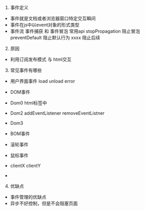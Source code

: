 1. 事件定义
  - 事件就是文档或者浏览器窗口特定交互瞬间
  - 事件在js中以event对象的形式类型
  - 事件流
    事件捕获 和 事件冒泡
    常用api
    stopPropagation 阻止冒泡
    preventDefault 阻止默认行为
    xxxx 阻止后续
2. 原因
  - 利用订阅发布模式 与 html交互
3. 常见事件有哪些
  - 用户界面事件
    load unload error
  - DOM事件
   - Dom0
     html标签中
   - Dom2
     addEventListener
     removeEventListner
   - Dom3
  - BOM事件
  - 滚轮事件
  - 鼠标事件

  - clientX clientY
  - 
4. 优缺点
  - 事件管理的优缺点
  - 异步不好控制，但是不会阻塞页面